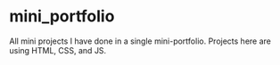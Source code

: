# mini_portfolio
All mini projects I have done in a single mini-portfolio. Projects here are using HTML, CSS, and JS.
